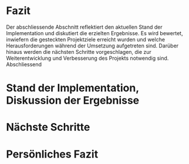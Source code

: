 # Fazit

Der abschliessende Abschnitt reflektiert den aktuellen Stand der Implementation und diskutiert die erzielten Ergebnisse. Es wird bewertet, inwiefern die gesteckten Projektziele erreicht wurden und welche Herausforderungen während der Umsetzung aufgetreten sind. Darüber hinaus werden die nächsten Schritte vorgeschlagen, die zur Weiterentwicklung und Verbesserung des Projekts notwendig sind. Abschliessend 

# Stand der Implementation, Diskussion der Ergebnisse 

# Nächste Schritte 

# Persönliches Fazit 
